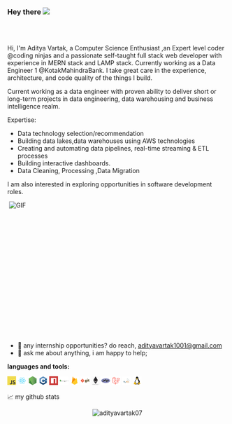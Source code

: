 

### Hey there <img src="https://media.giphy.com/media/hvRJCLFzcasrR4ia7z/giphy.gif" width="25px">



<br />
<br />

Hi, I'm Aditya Vartak, a Computer Science Enthusiast ,an Expert level coder @coding ninjas and a passionate self-taught full stack web developer with experience in MERN stack and LAMP stack. Currently working as a Data Engineer 1 @KotakMahindraBank. I take great care in the experience, architecture, and code quality of the things I build.

Current working as a data engineer with proven ability to deliver short or long-term projects in data engineering, data warehousing and business intelligence realm.

Expertise:
- Data technology selection/recommendation
- Building data lakes,data warehouses using AWS technologies
- Creating and automating data pipelines, real-time streaming & ETL processes
- Building interactive dashboards.
- Data Cleaning, Processing ,Data Migration

I am also interested in exploring opportunities in software development roles. 


  <img align="right" alt="GIF" src="https://github.com/abhisheknaiidu/abhisheknaiidu/blob/master/code.gif?raw=true" width="500" height="320" />
  
- 💼 any internship opportunities? do reach, adityavartak1001@gmail.com
- 💬 ask me about anything, i am happy to help;

**languages and tools:**  

<code><img height="20" src="https://raw.githubusercontent.com/github/explore/80688e429a7d4ef2fca1e82350fe8e3517d3494d/topics/javascript/javascript.png"></code>
<code><img height="20" src="https://raw.githubusercontent.com/github/explore/80688e429a7d4ef2fca1e82350fe8e3517d3494d/topics/react/react.png"></code>
<code><img height="20" src="https://raw.githubusercontent.com/github/explore/80688e429a7d4ef2fca1e82350fe8e3517d3494d/topics/nodejs/nodejs.png"></code>
<code><img height="20" src="https://raw.githubusercontent.com/github/explore/80688e429a7d4ef2fca1e82350fe8e3517d3494d/topics/cpp/cpp.png"></code>
<code><img height="20" src="https://raw.githubusercontent.com/github/explore/80688e429a7d4ef2fca1e82350fe8e3517d3494d/topics/npm/npm.png"></code>
<code><img height="20" src="https://raw.githubusercontent.com/github/explore/80688e429a7d4ef2fca1e82350fe8e3517d3494d/topics/mongodb/mongodb.png"></code>
<code><img height="20" src="https://raw.githubusercontent.com/github/explore/80688e429a7d4ef2fca1e82350fe8e3517d3494d/topics/firebase/firebase.png"></code>
<code><img height="20" src="https://raw.githubusercontent.com/github/explore/80688e429a7d4ef2fca1e82350fe8e3517d3494d/topics/git/git.png"></code>
<code><img height="20" src="https://raw.githubusercontent.com/github/explore/80688e429a7d4ef2fca1e82350fe8e3517d3494d/topics/ethereum/ethereum.png"></code>
<code><img height="20" src="https://raw.githubusercontent.com/github/explore/80688e429a7d4ef2fca1e82350fe8e3517d3494d/topics/php/php.png"></code>
<code><img height="20" src="https://raw.githubusercontent.com/github/explore/80688e429a7d4ef2fca1e82350fe8e3517d3494d/topics/laravel/laravel.png"></code>
<code><img height="20" src="https://raw.githubusercontent.com/github/explore/80688e429a7d4ef2fca1e82350fe8e3517d3494d/topics/mysql/mysql.png"></code>
<code><img height="20" src="https://raw.githubusercontent.com/github/explore/80688e429a7d4ef2fca1e82350fe8e3517d3494d/topics/linux/linux.png"></code>







📈 my github stats
<!-- [![Anurag's GitHub stats](https://github-readme-stats.vercel.app/api?username=adityavartak07)](https://github.com/adityavartak07/github-readme-stats) -->

<p align="center"> <img src="https://github-readme-stats.vercel.app/api?username=adityavartak07&show_icons=true&theme=gotham" alt="adityavartak07" />
